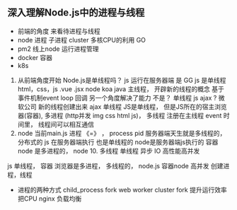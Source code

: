 ## 深入理解Node.js中的进程与线程

- 前端的角度 来看待进程与线程
- node 进程  子进程 cluster 多核CPU的利用 GO
- pm2 线上node 运行进程管理
- docker 容器
- k8s 

1. 从前端角度开始
   Node.js是单线程吗？ js 运行在服务器端
   是 GG
   js 是单线程 html，css，js .vue .jsx node koa
   java  主线程， 开辟新的线程的概念
   基于事件机制event loop 回调 另一个角度解决了能力
   不是？ 
   单线程 js
   ajax ? 微软公司
   新的线程创建出来  ajax 单线程
   JS是单线程， 但是JS所在的宿主浏览器(容器), 多进程 (http并发 img css html js)， 多线程
   注册在主线程 event 时间里，
   线程间可以相互通信
2. node 当前main.js 进程 《=》 ， process pid 
   服务器端天生就是多线程的， 分布式的 
   js 在服务器端执行  也是单线程的
   node是服务器端js执行的 容器  node 是多进程的， node 10. 多线程
   单线程 异步 IO 高性能高并发 

js 单线程， 容器 浏览器是多进程， 多线程的， 
node.js 容器node 高并发 创建进程，线程

- 进程的两种方式
  child_process fork web worker
  cluster fork 
  提升运行效率 把CPU
  nginx 负载均衡